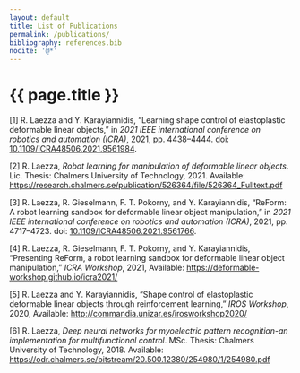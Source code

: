 ```yaml
---
layout: default
title: List of Publications
permalink: /publications/
bibliography: references.bib
nocite: '@*'
---
```


{{ page.title }}
================

<span class="csl-left-margin">\[1\] </span><span
class="csl-right-inline">R. Laezza and Y. Karayiannidis, “Learning shape
control of elastoplastic deformable linear objects,” in *2021 IEEE
international conference on robotics and automation (ICRA)*, 2021, pp.
4438–4444. doi:
[10.1109/ICRA48506.2021.9561984](https://doi.org/10.1109/ICRA48506.2021.9561984).</span>

<span class="csl-left-margin">\[2\] </span><span
class="csl-right-inline">R. Laezza, *Robot learning for manipulation of
deformable linear objects*. Lic. Thesis: Chalmers University of
Technology, 2021. Available:
<https://research.chalmers.se/publication/526364/file/526364_Fulltext.pdf></span>

<span class="csl-left-margin">\[3\] </span><span
class="csl-right-inline">R. Laezza, R. Gieselmann, F. T. Pokorny, and Y.
Karayiannidis, “ReForm: A robot learning sandbox for deformable linear
object manipulation,” in *2021 IEEE international conference on robotics
and automation (ICRA)*, 2021, pp. 4717–4723. doi:
[10.1109/ICRA48506.2021.9561766](https://doi.org/10.1109/ICRA48506.2021.9561766).</span>

<span class="csl-left-margin">\[4\] </span><span
class="csl-right-inline">R. Laezza, R. Gieselmann, F. T. Pokorny, and Y.
Karayiannidis, “Presenting ReForm, a robot learning sandbox for
deformable linear object manipulation,” *ICRA Workshop*, 2021,
Available: <https://deformable-workshop.github.io/icra2021/></span>

<span class="csl-left-margin">\[5\] </span><span
class="csl-right-inline">R. Laezza and Y. Karayiannidis, “Shape control
of elastoplastic deformable linear objects through reinforcement
learning,” *IROS Workshop*, 2020, Available:
<http://commandia.unizar.es/irosworkshop2020/></span>

<span class="csl-left-margin">\[6\] </span><span
class="csl-right-inline">R. Laezza, *Deep neural networks for
myoelectric pattern recognition-an implementation for multifunctional
control*. MSc. Thesis: Chalmers University of Technology, 2018.
Available:
<https://odr.chalmers.se/bitstream/20.500.12380/254980/1/254980.pdf></span>
